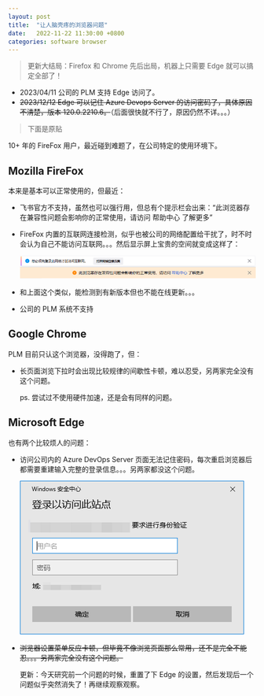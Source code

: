 ```yaml
---
layout: post
title:  "让人脑壳疼的浏览器问题"
date:   2022-11-22 11:30:00 +0800
categories: software browser
---
```


> 更新大结局：Firefox 和 Chrome 先后出局，机器上只需要 Edge 就可以搞定全部了！

  * 2023/04/11 公司的 PLM 支持 Edge 访问了。
  * ~~2023/12/12 Edge 可以记住 Azure Devops Server 的访问密码了，具体原因不清楚，版本 120.0.2210.6。~~（后面很快就不行了，原因仍然不详。。。）

> 下面是原贴

10+ 年的 FireFox 用户，最近碰到难题了，在公司特定的使用环境下。

## Mozilla FireFox

本来是基本可以正常使用的，但最近：

* 飞书官方不支持，虽然也可以强行用，但总有个提示栏会出来：“此浏览器存在兼容性问题会影响你的正常使用，请访问 帮助中心 了解更多”
* FireFox 内置的互联网连接检测，似乎也被公司的网络配置给干扰了，时不时会认为自己不能访问互联网。。。然后显示屏上宝贵的空间就变成这样了：
  
  ![Firefox](/images/firefox_prompt.png)

* 和上面这个类似，能检测到有新版本但也不能在线更新。。。
* 公司的 PLM 系统不支持

## Google Chrome

PLM 目前只认这个浏览器，没得跑了，但：

* 长页面浏览下拉时会出现比较规律的间歇性卡顿，难以忍受，另两家完全没有这个问题。

  ps. 尝试过不使用硬件加速，还是会有同样的问题。

## Microsoft Edge

也有两个比较烦人的问题：
* 访问公司内的 Azure DevOps Server 页面无法记住密码，每次重启浏览器后都需要重建输入完整的登录信息。。。另两家都没这个问题。

  ![Edge](/images/edge_prompt.png)

* ~~浏览器设置菜单反应卡顿，但毕竟不像浏览页面那么常用，还不是完全不能忍。。。另两家完全没有这个问题。~~
  
  更新：今天研究前一个问题的时候，重置了下 Edge 的设置，然后发现后一个问题似乎突然消失了！再继续观察观察。


<script src="https://utteranc.es/client.js"
        repo="yingang/yingang.github.io"
        issue-term="pathname"
        label="Comment"
        theme="github-light"
        crossorigin="anonymous"
        async>
</script>